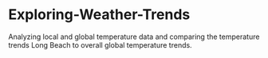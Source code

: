 # Exploring-Weather-Trends
Analyzing local and global temperature data and comparing the temperature trends Long Beach to overall global temperature trends.
